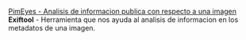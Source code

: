 [PimEyes - Analisis de informacion publica con respecto a una imagen](https://pimeyes.com/en)
**Exiftool** - Herramienta que nos ayuda al analisis de informacion en los metadatos de una imagen.
